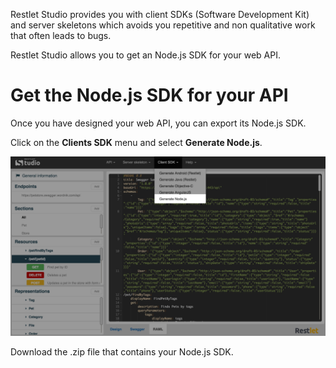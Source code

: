 Restlet Studio provides you with client SDKs (Software Development Kit) and server skeletons which avoids you repetitive and non qualitative work that often leads to bugs.  

Restlet Studio allows you to get an Node.js SDK for your web API.

# Get the Node.js SDK for your API

Once you have designed your web API, you can export its Node.js SDK.

Click on the **Clients SDK** menu and select **Generate Node.js**.

![Node.js](images/node-js.jpg "Node.js")

Download the .zip file that contains your Node.js SDK.
